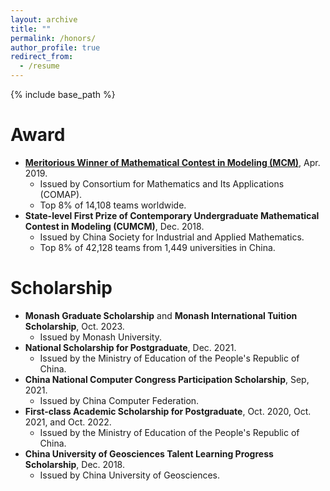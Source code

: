 ```yaml
---
layout: archive
title: ""
permalink: /honors/
author_profile: true
redirect_from:
  - /resume
---
```


{% include base_path %}

# Award

* [**Meritorious Winner of Mathematical Contest in Modeling (MCM)**](https://www.comap-math.com/mcm/2019Certs/1903649.pdf), Apr. 2019. 
  * Issued by Consortium for Mathematics and Its Applications (COMAP). 
  * Top 8% of 14,108 teams worldwide.
* **State-level First Prize of Contemporary Undergraduate Mathematical Contest in Modeling (CUMCM)**, Dec. 2018.
  * Issued by China Society for Industrial and Applied Mathematics.
  * Top 8% of 42,128 teams from 1,449 universities in China.

# Scholarship


* **Monash Graduate Scholarship** and **Monash International Tuition Scholarship**, Oct. 2023.
  * Issued by Monash University.
* **National Scholarship for Postgraduate**, Dec. 2021.
  * Issued by the Ministry of Education of the People's Republic of China.
* **China National Computer Congress Participation Scholarship**, Sep, 2021.
  * Issued by China Computer Federation.
* **First-class Academic Scholarship for Postgraduate**, Oct. 2020, Oct. 2021, and Oct. 2022.
  * Issued by the Ministry of Education of the People's Republic of China.
* **China University of Geosciences Talent Learning Progress Scholarship**, Dec. 2018.
  * Issued by China University of Geosciences.
 

